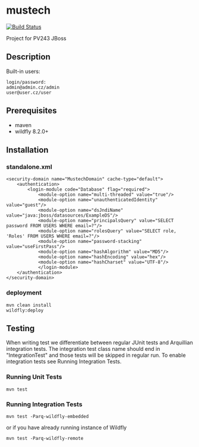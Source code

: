 # mustech

[![Build Status](https://travis-ci.org/matobet/mustech.svg?branch=master)](https://travis-ci.org/matobet/mustech)

Project for PV243 JBoss

## Description
Built-in users:

    login/password:
    admin@admin.cz/admin
    user@user.cz/user

## Prerequisites

* maven
* wildfly 8.2.0+

## Installation

### standalone.xml

    <security-domain name="MustechDomain" cache-type="default">
        <authentication>
            <login-module code="Database" flag="required">
                <module-option name="multi-threaded" value="true"/>
                <module-option name="unauthenticatedIdentity" value="guest"/>
                <module-option name="dsJndiName" value="java:jboss/datasources/ExampleDS"/>
                <module-option name="principalsQuery" value="SELECT password FROM USERS WHERE email=?"/>
                <module-option name="rolesQuery" value="SELECT role, 'Roles' FROM USERS WHERE email=?"/>
                <module-option name="password-stacking" value="useFirstPass"/>
                <module-option name="hashAlgorithm" value="MD5"/>
                <module-option name="hashEncoding" value="hex"/>
                <module-option name="hashCharset" value="UTF-8"/>
                </login-module>
        </authentication>
    </security-domain>

### deployment

    mvn clean install
    wildfly:deploy

## Testing

When writing test we differentiate between regular JUnit tests and Arquillian integration tests.
The integration test class name should end in "IntegrationTest" and those tests will be skipped in 
regular run. To enable integration tests see Running Integration Tests.

### Running Unit Tests

    mvn test

### Running Integration Tests

    mvn test -Parq-wildfly-embedded

or if you have already running instance of Wildfly

    mvn test -Parq-wildfly-remote
